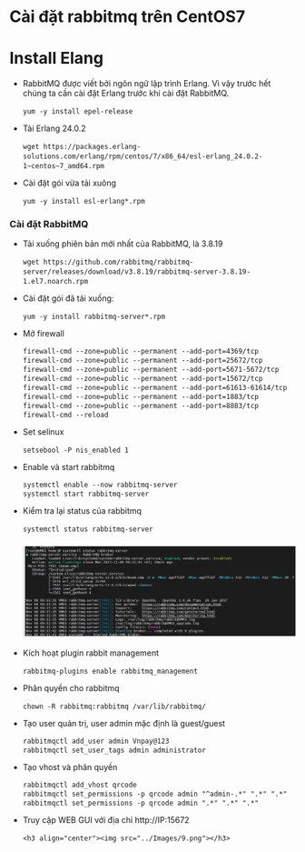 # Cài đặt rabbitmq trên CentOS7

# Install Elang

- RabbitMQ được viết bởi ngôn ngữ lập trình Erlang. Vì vậy trước hết chúng ta cần cài đặt Erlang trước khi cài đặt RabbitMQ.

    ` yum -y install epel-release `

- Tải Erlang 24.0.2

    ` wget https://packages.erlang-solutions.com/erlang/rpm/centos/7/x86_64/esl-erlang_24.0.2-1~centos~7_amd64.rpm `

- Cài đặt gói vừa tải xuông

    ` yum -y install esl-erlang*.rpm `

### Cài đặt RabbitMQ

- Tải xuống phiên bản mới nhất của RabbitMQ, là 3.8.19

    ` wget https://github.com/rabbitmq/rabbitmq-server/releases/download/v3.8.19/rabbitmq-server-3.8.19-1.el7.noarch.rpm `

- Cài đặt gói đã tải xuống:

    ` yum -y install rabbitmq-server*.rpm `

- Mở firewall

    ```
    firewall-cmd --zone=public --permanent --add-port=4369/tcp
    firewall-cmd --zone=public --permanent --add-port=25672/tcp
    firewall-cmd --zone=public --permanent --add-port=5671-5672/tcp
    firewall-cmd --zone=public --permanent --add-port=15672/tcp
    firewall-cmd --zone=public --permanent --add-port=61613-61614/tcp
    firewall-cmd --zone=public --permanent --add-port=1883/tcp
    firewall-cmd --zone=public --permanent --add-port=8883/tcp
    firewall-cmd --reload

    ```
- Set selinux

    ` setsebool -P nis_enabled 1  `

- Enable và start rabbitmq

    ```
    systemctl enable --now rabbitmq-server
    systemctl start rabbitmq-server

    ```
- Kiểm tra lại status của rabbitmq

    ` systemctl status rabbitmq-server `

    <h3 align="center"><img src="../Images/8.png"></h3>

- Kích hoạt plugin rabbit management

    ` rabbitmq-plugins enable rabbitmq_management `

- Phân quyền cho rabbitmq

    ` chown -R rabbitmq:rabbitmq /var/lib/rabbitmq/ `

- Tạo user quản trị, user admin mặc định là guest/guest

    ```
    rabbitmqctl add_user admin Vnpay@123
    rabbitmqctl set_user_tags admin administrator

    ```
- Tạo vhost và phân quyền

    ```
    rabbitmqctl add_vhost qrcode
    rabbitmqctl set_permissions -p qrcode admin "^admin-.*" ".*" ".*"
    rabbitmqctl set_permissions -p qrcode admin ".*" ".*" ".*"

    ```
-  Truy cập WEB GUI với địa chỉ http://IP:15672

    ` <h3 align="center"><img src="../Images/9.png"></h3> `